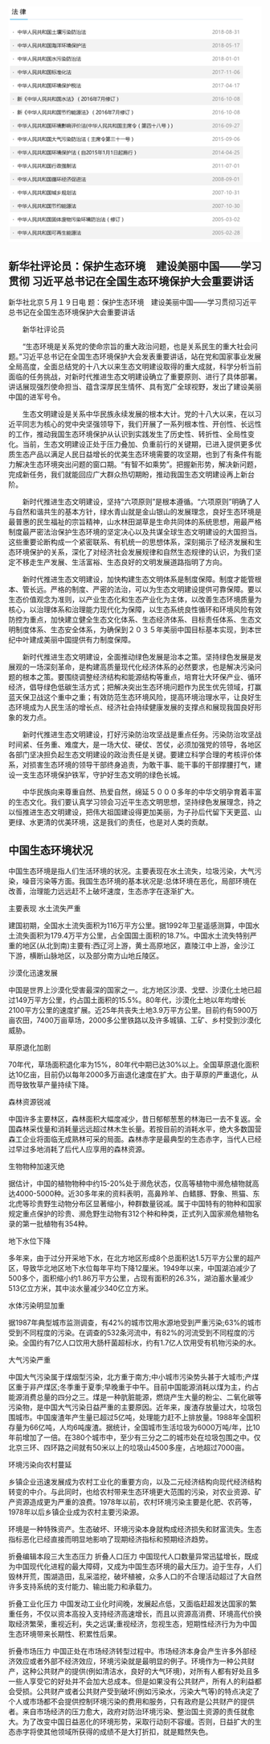 
![laws](./images/laws.png)


新华社评论员：保护生态环境　建设美丽中国——学习贯彻
习近平总书记在全国生态环境保护大会重要讲话
------
新华社北京５月１９日电 题：保护生态环境　建设美丽中国——学习贯彻习近平总书记在全国生态环境保护大会重要讲话

　　新华社评论员

　　“生态环境是关系党的使命宗旨的重大政治问题，也是关系民生的重大社会问题。”习近平总书记在全国生态环境保护大会发表重要讲话，站在党和国家事业发展全局高度，全面总结党的十八大以来生态文明建设取得的重大成就，科学分析当前面临的任务挑战，对新时代推进生态文明建设确立了重要原则、进行了具体部署。讲话展现强烈使命担当、蕴含深厚民生情怀、具有宽广全球视野，发出了建设美丽中国的进军号令。

　　生态文明建设是关系中华民族永续发展的根本大计。党的十八大以来，在以习近平同志为核心的党中央坚强领导下，我们开展了一系列根本性、开创性、长远性的工作，推动我国生态环境保护从认识到实践发生了历史性、转折性、全局性变化。当前，生态文明建设正处于压力叠加、负重前行的关键期，已进入提供更多优质生态产品以满足人民日益增长的优美生态环境需要的攻坚期，也到了有条件有能力解决生态环境突出问题的窗口期。“有智不如乘势”。把握新形势，解决新问题，完成新任务，我们就能回应广大群众热切期盼，推动我国生态文明建设再上新台阶。

　　新时代推进生态文明建设，坚持“六项原则”是根本遵循。“六项原则”明确了人与自然和谐共生的基本方针，绿水青山就是金山银山的发展理念，良好生态环境是最普惠的民生福祉的宗旨精神，山水林田湖草是生命共同体的系统思想，用最严格制度最严密法治保护生态环境的坚定决心以及共谋全球生态文明建设的大国担当。这些重要论断构成一个紧密联系、有机统一的思想体系，深刻揭示了经济发展和生态环境保护的关系，深化了对经济社会发展规律和自然生态规律的认识，为我们坚定不移走生产发展、生活富裕、生态良好的文明发展道路指明了方向。

　　新时代推进生态文明建设，加快构建生态文明体系是制度保障。制度才能管根本、管长远。严格的制度、严密的法治，可以为生态文明建设提供可靠保障。要以生态价值观念为准则，以产业生态化和生态产业化为主体，以改善生态环境质量为核心，以治理体系和治理能力现代化为保障，以生态系统良性循环和环境风险有效防控为重点，加快建立健全生态文化体系、生态经济体系、目标责任体系、生态文明制度体系、生态安全体系，为确保到２０３５年美丽中国目标基本实现，到本世纪中叶建成美丽中国提供有力制度保障。

　　新时代推进生态文明建设，全面推动绿色发展是治本之策。坚持绿色发展是发展观的一场深刻革命，是构建高质量现代化经济体系的必然要求，也是解决污染问题的根本之策。要围绕调整经济结构和能源结构等重点，培育壮大环保产业、循环经济，倡导绿色低碳生活方式；把解决突出生态环境问题作为民生优先领域，打赢蓝天保卫战这个重中之重；有效防范生态环境风险，提高环境治理水平，让良好生态环境成为人民生活的增长点、经济社会持续健康发展的支撑点和展现我国良好形象的发力点。

　　新时代推进生态文明建设，打好污染防治攻坚战是重点任务。污染防治攻坚战时间紧、任务重、难度大，是一场大仗、硬仗、苦仗，必须加强党的领导，各地区各部门坚决担负起生态文明建设的政治责任是关键。要建立科学合理的考核评价体系，对损害生态环境的领导干部终身追责，为敢干事、能干事的干部撑腰打气，建设一支生态环境保护铁军，守护好生态文明的绿色长城。

　　中华民族向来尊重自然、热爱自然，绵延５０００多年的中华文明孕育着丰富的生态文化。我们要认真学习领会习近平生态文明思想，坚持绿色发展理念，持之以恒推进生态文明建设，把伟大祖国建设得更加美丽，为子孙后代留下天更蓝、山更绿、水更清的优美环境，这是我们的责任，也是对人类的贡献。



中国生态环境状况
------------------------

中国生态环境是指人们生活环境的状况。主要表现在水土流失，垃圾污染，大气污染，噪音污染等方面。我国生态环境的基本状况是:总体环境在恶化，局部环境在改善，治理能力远远赶不上破坏速度，生态赤字在逐渐扩大。


主要表现
水土流失严重

建国初期，全国水土流失面积为116万平方公里。据1992年卫星遥感测算，中国水土流失面积为179.4万平方公里，占全国国土面积的18.7%。中国水土流失特别严重的地区(从北到南)主要有:西辽河上游，黄土高原地区，嘉陵江中上游，金沙江下游，横断山脉地区，以及部分南方山地丘陵区。

沙漠化迅速发展

中国是世界上沙漠化受害最深的国家之一。北方地区沙漠、戈壁、沙漠化土地已超过149万平方公里，约占国土面积的15.5%。80年代，沙漠化土地以年均增长2100平方公里的速度扩展。近25年共丧失土地3.9万平方公里。目前约有5900万亩农田，7400万亩草场，2000多公里铁路以及许多城镇、工矿、乡村受到沙漠化威胁。

草原退化加剧

70年代，草场面积退化率为15%，80年代中期已达30%以上。全国草原退化面积达10亿亩，目前仍以每年2000多万亩退化速度在扩大。由于草原的严重退化，从而导致牧草产量持续下降。

森林资源锐减

中国许多主要林区，森林面积大幅度减少，昔日郁郁葱葱的林海已一去不复返。全国森林采伐量和消耗量远远超过林木生长量。若按目前的消耗水平，绝大多数国营森工企业将面临无成熟林可采的局面。森林赤字是最典型的生态赤字，当代人已经过早过多地消耗了后代人应享用的森林资源。

生物物种加速灭绝

据估计，中国的植物物种中约15-20%处于濒危状态，仅高等植物中濒危植物就高达4000-5000种。近30多年来的资料表明，高鼻羚羊、白鳍豚、野象、熊猫、东北虎等珍贵野生动物分布区显著缩小，种群数量锐减。属于中国特有的物种和国家规定重点保护的珍贵、濒危野生动物有312个种和种类，正式列入国家濒危植物名录的第一批植物有354种。

地下水位下降

多年来，由于过分开采地下水，在北方地区形成8个总面积达1.5万平方公里的超产区，导致华北地区地下水位每年平均下降12厘米。1949年以来，中国湖泊减少了500多个，面积缩小约1.86万平方公里，占现有面积的26.3%，湖泊蓄水量减少513亿立方米，其中淡水量减少340亿立方米。

水体污染明显加重

据1987年典型城市监测调查，有42%的城市饮用水源地受到严重污染;63%的城市受到不同程度的污染。在调查的532条河流中，有82%的河流受到不同程度的污染。全国约有7亿人口饮用大肠杆菌超标水，约有1.7亿人饮用受有机物污染的水。

大气污染严重

中国大气污染属于煤烟型污染，北方重于南方;中小城市污染势头甚于大城市;产煤区重于非产煤区;冬季重于夏季;早晚重于中午。目前中国能源消耗以煤为主，约占能源消费总量的四分之三。煤是一种肮脏能源，燃烧产生大量的粉尘、二氧化碳等污染物，是中国大气污染日益严重的主要原因。近年来，废渣存放量过大，垃圾包围城市。中国废渣年产生量已超过5亿吨，处理能力赶不上排放量。1988年全国积存量为66亿吨，人均6吨废渣。据统计，全国城市生活垃圾为6000万吨/年，比10年前增加了一倍。在380个城市中，至少有三分之二的城市处在垃圾包围之中。仅北京三环、四环路之间就有50米以上的垃圾山4500多座，占地超过7000亩。

环境污染向农村蔓延

乡镇企业迅速发展成为农村工业化的重要方向，以及二元经济结构向现代经济结构转变的中介。与此同时，也给农村带来生态环境更大范围的污染，对农业资源、矿产资源造成更为严重的浪费。1978年以前，农村环境污染主要是化肥、农药等，1978年以后乡镇企业成为农村主要污染源。

环境是一种特殊资产。生态破坏、环境污染本身就构成经济损失和财富流失。生态指标恶化已经直接而明显地影响了现期经济指标和预期经济趋势。

折叠编辑本段三大生态压力
折叠人口压力
中国现代人口数量异常迅猛增长，既成为中国现代化进程的最大障碍，又成为中国生态环境的最大压力。迫于生存，人们毁林开荒，围湖造田，乱采滥挖，破坏植被，众多人口的不合理活动超过了大自然许多支持系统的支付能力、输出能力和承载力。

折叠工业化压力
中国发动工业化时间晚，发展起点低，又面临赶超发达国家的繁重任务，不仅以资本高投入支持经济高速增长，而且以资源高消费、环境高代价换取经济繁荣，重视近利，失之远谋;重视经济，忽视生态，短期性经济行为为中国生态环境带来长期性、积累性后果。

折叠市场压力
中国正处在市场经济转型过程中。市场经济本身会产生许多外部经济效应或者外部不经济效应，环境污染就是最明显的例子。环境作为一种公共财产，这种公共财产的提供(例如清洁水，良好的大气环境)，对所有人都有好处且多一些人享受它的好处并不会加大总成本。但是如果没有公共财产，所有人的利益都会受损。公共财产或者公共财产受到破坏(例如污染水，污染大气等)的特点决定了个人或市场都不会提供控制环境污染的费用和服务，只有政府是公共财产的提供者。来自市场经济的压力愈大，政府对防治环境污染、整治国土资源的责任就愈大。为了改变中国日益恶化的环境形势，采取行动刻不容缓。否则，日益扩大的生态赤字将使其他领域所获得的成绩不是大打折扣，就是黯然失色。